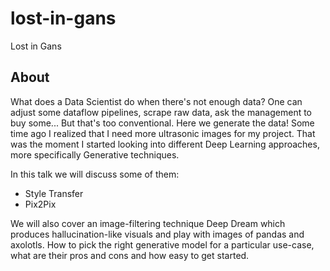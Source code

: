 # lost-in-gans
Lost in Gans

## About

What does a Data Scientist do when there's not enough data? One can adjust some dataflow pipelines, scrape raw data, ask the management to buy some... But that's too conventional. Here we generate the data!
Some time ago I realized that I need more ultrasonic images for my project. That was the moment I started looking into different Deep Learning approaches, more specifically Generative techniques.

In this talk we will discuss some of them:
- Style Transfer
- Pix2Pix

We will also cover an image-filtering technique Deep Dream which produces hallucination-like visuals and play with images of pandas and axolotls.
How to pick the right generative model for a particular use-case, what are their pros and cons and how easy to get started.
